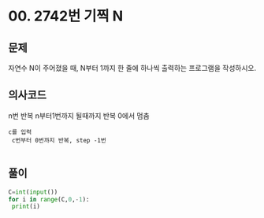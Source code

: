 # 00. 2742번 기찍 N
## 문제
자연수 N이 주어졌을 때, N부터 1까지 한 줄에 하나씩 출력하는 프로그램을 작성하시오.
## 의사코드
n번 반복
 n부터1번까지 될때까지 반복 0에서 멈춤
```
c를 입력
 c번부터 0번까지 반복, step -1번
 
```

## 풀이
```python
C=int(input())
for i in range(C,0,-1):
 print(i)
```
